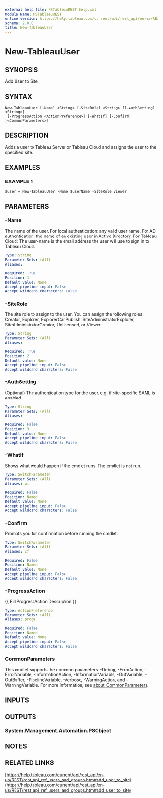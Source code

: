 ```yaml
---
external help file: PSTableauREST-help.xml
Module Name: PSTableauREST
online version: https://help.tableau.com/current/api/rest_api/en-us/REST/rest_api_ref_users_and_groups.htm#add_user_to_site
schema: 2.0.0
title: New-TableauUser
---
```


# New-TableauUser

## SYNOPSIS
Add User to Site

## SYNTAX

```
New-TableauUser [-Name] <String> [-SiteRole] <String> [[-AuthSetting] <String>]
 [-ProgressAction <ActionPreference>] [-WhatIf] [-Confirm] [<CommonParameters>]
```

## DESCRIPTION
Adds a user to Tableau Server or Tableau Cloud and assigns the user to the specified site.

## EXAMPLES

### EXAMPLE 1
```
$user = New-TableauUser -Name $userName -SiteRole Viewer
```

## PARAMETERS

### -Name
The name of the user.
For local authentication: any valid user name.
For AD authentication: the name of an existing user in Active Directory.
For Tableau Cloud: The user-name is the email address the user will use to sign in to Tableau Cloud.

```yaml
Type: String
Parameter Sets: (All)
Aliases:

Required: True
Position: 1
Default value: None
Accept pipeline input: False
Accept wildcard characters: False
```

### -SiteRole
The site role to assign to the user.
You can assign the following roles: Creator, Explorer, ExplorerCanPublish, SiteAdministratorExplorer, SiteAdministratorCreator, Unlicensed, or Viewer.

```yaml
Type: String
Parameter Sets: (All)
Aliases:

Required: True
Position: 2
Default value: None
Accept pipeline input: False
Accept wildcard characters: False
```

### -AuthSetting
(Optional) The authentication type for the user, e.g.
if site-specific SAML is enabled.

```yaml
Type: String
Parameter Sets: (All)
Aliases:

Required: False
Position: 3
Default value: None
Accept pipeline input: False
Accept wildcard characters: False
```

### -WhatIf
Shows what would happen if the cmdlet runs.
The cmdlet is not run.

```yaml
Type: SwitchParameter
Parameter Sets: (All)
Aliases: wi

Required: False
Position: Named
Default value: None
Accept pipeline input: False
Accept wildcard characters: False
```

### -Confirm
Prompts you for confirmation before running the cmdlet.

```yaml
Type: SwitchParameter
Parameter Sets: (All)
Aliases: cf

Required: False
Position: Named
Default value: None
Accept pipeline input: False
Accept wildcard characters: False
```

### -ProgressAction
{{ Fill ProgressAction Description }}

```yaml
Type: ActionPreference
Parameter Sets: (All)
Aliases: proga

Required: False
Position: Named
Default value: None
Accept pipeline input: False
Accept wildcard characters: False
```

### CommonParameters
This cmdlet supports the common parameters: -Debug, -ErrorAction, -ErrorVariable, -InformationAction, -InformationVariable, -OutVariable, -OutBuffer, -PipelineVariable, -Verbose, -WarningAction, and -WarningVariable. For more information, see [about_CommonParameters](http://go.microsoft.com/fwlink/?LinkID=113216).

## INPUTS

## OUTPUTS

### System.Management.Automation.PSObject
## NOTES

## RELATED LINKS

[https://help.tableau.com/current/api/rest_api/en-us/REST/rest_api_ref_users_and_groups.htm#add_user_to_site](https://help.tableau.com/current/api/rest_api/en-us/REST/rest_api_ref_users_and_groups.htm#add_user_to_site)

